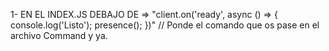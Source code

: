 1- EN EL INDEX.JS DEBAJO DE => "client.on('ready', async () => {
    console.log('Listo');
    presence();
})" // Ponde el comando que os pase en el archivo Command y ya.
